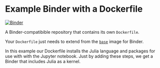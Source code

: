 # Example Binder with a Dockerfile

[![Binder](http://mybinder.org/badge.svg)](https://beta.mybinder.org/v2/gh/erdc-cm/example-dockerfile/master)

A Binder-compatibible repository that contains its own `Dockerfile`.

Your `Dockerfile` just needs to extend from the [`base`](https://github.com/binder-project/binder-build-core/blob/master/images/base/Dockerfile) image for Binder.

In this example our Dockerfile installs the Julia language and  packages for use with with the Jupyter notebook. Just by adding these steps, we get a Binder that includes Julia as a kernel.
